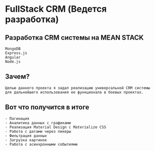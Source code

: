 # FullStack CRM (Ведется разработка)
## Разработка CRM системы на MEAN STACK
    MongoDB
    Express.js
    Angular
    Node.js

## Зачем? 
    Целью данного проекта я задал реализацию универсальной CRM системы 
    для дальнейшего использования ее функционала в боевых проектах.
    
## Вот что получится в итоге
    - Пагинация
    - Аналитика данных с графиками
    - Реализация Material Design c Materialize CSS
    - Работа с датами через пикеры
    - Фильтрация данных
    - Загрузка картинок
    - Работа с асинхронными событиями
